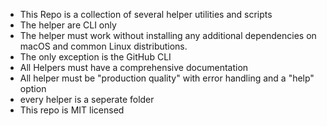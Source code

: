 - This Repo is a collection of several helper utilities and scripts
- The helper are CLI only
- The helper must work without installing any additional dependencies on macOS and common Linux distributions.
- The only exception is the GitHub CLI
- All Helpers must have a comprehensive documentation
- All helper must be "production quality" with error handling and a "help" option
- every helper is a seperate folder
- This repo is MIT licensed